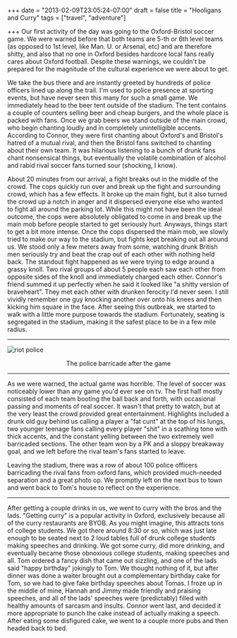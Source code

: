 +++
date = "2013-02-09T23:05:24-07:00"
draft = false
title = "Hooligans and Curry"
tags = ["travel", "adventure"]

+++
	Our first activity of the day was going to the Oxford-Bristol soccer game. We
were warned before that both teams are 5-th or 6th level teams (as opposed to
1st level, like Man. U. or Arsenal, etc) and are therefore shitty, and also
that no one in Oxford besides hardcore local fans really cares about Oxford
football. Despite these warnings, we couldn't be prepared for the magnitude of
the cultural experience we were about to get.

We take the bus there and are
instantly greeted by hundreds of police officers lined up along the trail. I'm
used to police presence at sporting events, but have never seen this many for
such a small game. We immediately head to the beer tent outside of the stadium.
The tent contains a couple of counters selling beer and cheap burgers, and the
whole place is packed with fans. Once we grab beers we stand outside of the
main crowd, who begin chanting loudly and in completely unintelligible accents.
According to Connor, they were first chanting about Oxford's and Bristol's
hatred of a mutual rival, and then the Bristol fans switched to chanting about
their own team. It was hilarious listening to a bunch of drunk fans chant
nonsensical things, but eventually the volatile combination of alcohol and
rabid rival soccer fans turned sour (shocking, I know).

About 20 minutes from our arrival, a fight breaks out in the middle of the
crowd. The cops quickly run over and break up the fight and surrounding crowd,
which has a few effects. It broke up the main fight, but it also turned the
crowd up a notch in anger and it dispersed everyone else who wanted to fight
all around the parking lot. While this might not have been the ideal outcome,
the cops were absolutely obligated to come in and break up the main mob before
people started to get seriously hurt. Anyways, things start to get a bit more
intense. Once the cops dispersed the main mob, we slowly tried to make our way
to the stadium, but fights kept breaking out all around us. We stood only a few
meters away from some, watching drunk British men seriously try and beat the
crap out of each other with nothing held back. The standout fight happened as
we were trying to edge around a grassy knoll. Two rival groups of about 5
people each saw each other from opposite sides of the knoll and immediately
charged each other. Connor's friend summed it up perfectly when he said it
looked like "a shitty version of braveheart". They met each other with drunken
ferocity I'd never seen. I still vividly remember one guy knocking another over
onto his knees and then kicking him square in the face. After seeing this
outbreak, we started to walk with a little more purpose towards the stadium.
Fortunately, seating is segregated in the stadium, making it the safest place
to be in a few mile radius. 

---

![riot police](/images/riot_police_small.jpg)
<center>The police barricade after the game</center>

---

As we were warned, the actual game was horrible. The level of soccer was
noticeably lower than any game you'd ever see on tv. The first half mostly
consisted of each team booting the ball back and forth, with occasional passing
and moments of real soccer. It wasn't that pretty to watch, but at the very
least the crowd provided great entertainment. Highlights included a drunk old
guy behind us calling a player a "fat cunt" at the top of his lungs, two
younger teenage fans calling every player "shit" in a scathing tone with thick
accents, and the constant yelling between the two extremely well barricaded
sections. The other team won by a PK and a sloppy breakaway goal, and we left
before the rival team's fans started to leave.

Leaving the stadium, there was a row of about 100 police officers barricading
the rival fans from oxford fans, which provided much-needed separation and a
great photo op. We promptly left on the next bus to town and went back to Tom's
house to reflect on the experience.

---

After getting a couple drinks in us, we went to curry with the bros and the
lads. "Getting curry" is a popular activity in Oxford, exclusively because all
of the curry restaurants are BYOB. As you might imagine, this attracts tons of
college students. We got there around 8:30 or so, which was just late enough to
be seated next to 2 loud tables full of drunk college students making speeches
and drinking. We got some curry, did more drinking, and eventually became those
obnoxious college students, making speeches and all. Tom ordered a fancy dish
that came out sizzling, and one of the lads said "happy birthday" jokingly to
Tom. We thought nothing of it, but after dinner was done a waiter brought out a
complementary birthday cake for Tom, so we had to give fake birthday speeches
about Tomas. I froze up in the middle of mine, Hannah and Jimmy made friendly
and praising speeches, and all of the lads' speeches were (predictably) filled
with healthy amounts of sarcasm and insults. Connor went last, and decided it
more appropriate to punch the cake instead of actually making a speech.  After
eating some disfigured cake, we went to a couple more pubs and then headed back
to bed.
	
